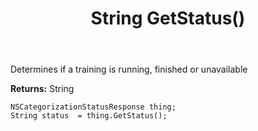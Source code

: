 ﻿---
uid: crmscript_ref_NSCategorizationStatusResponse_GetStatus
title: String GetStatus()
intellisense: NSCategorizationStatusResponse.GetStatus
keywords: NSCategorizationStatusResponse, GetStatus
so.topic: reference
---

Determines if a training is running, finished or unavailable

**Returns:** String


```crmscript
NSCategorizationStatusResponse thing;
String status  = thing.GetStatus();
```


